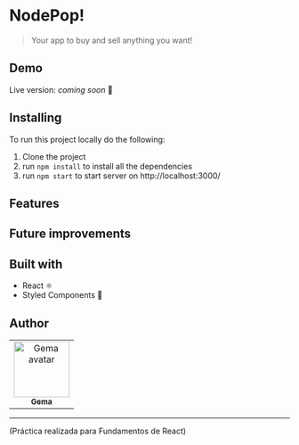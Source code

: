 # NodePop!
> Your app to buy and sell anything you want! 

## Demo 

Live version: *coming soon* 🚀

## Installing

To run this project locally do the following:

1. Clone the project 
2. run `npm install` to install all the dependencies
3. run `npm start` to start server on http://localhost:3000/


## Features

## Future improvements 

## Built with 

- React ⚛️
- Styled Components 💅

## Author 

<table>
<tr>
<td align="center"><a href="https://github.com/gemasegarra"><img src="https://avatars2.githubusercontent.com/u/40056297?v=4" width="100px;" alt="Gema avatar"/><br/><sub><b>Gema</b></sub></a><br/><a href="https://github.com/gemasegarra"></a>
</table>

---

(Práctica realizada para Fundamentos de React)
